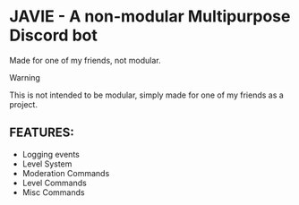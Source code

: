 # JAVIE - A non-modular Multipurpose Discord bot
Made for one of my friends, not modular.

> [!WARNING]  
> This is not intended to be modular, simply made for one of my friends as a project.

## FEATURES:
- Logging events
- Level System
- Moderation Commands
- Level Commands
- Misc Commands
